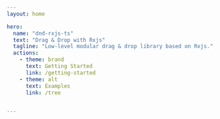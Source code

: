```yaml
---
layout: home

hero:
  name: "dnd-rxjs-ts"
  text: "Drag & Drop with Rxjs"
  tagline: "Low-level modular drag & drop library based on Rxjs."
  actions:
    - theme: brand
      text: Getting Started
      link: /getting-started
    - theme: alt
      text: Examples
      link: /tree


---
```


